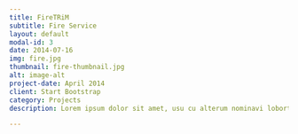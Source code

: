 ```yaml
---
title: FireTRiM
subtitle: Fire Service
layout: default
modal-id: 3
date: 2014-07-16
img: fire.jpg
thumbnail: fire-thumbnail.jpg
alt: image-alt
project-date: April 2014
client: Start Bootstrap
category: Projects
description: Lorem ipsum dolor sit amet, usu cu alterum nominavi lobortis. At duo novum diceret. Tantas apeirian vix et, usu sanctus postulant inciderint ut, populo diceret necessitatibus in vim. Cu eum dicam feugiat noluisse.

---
```

